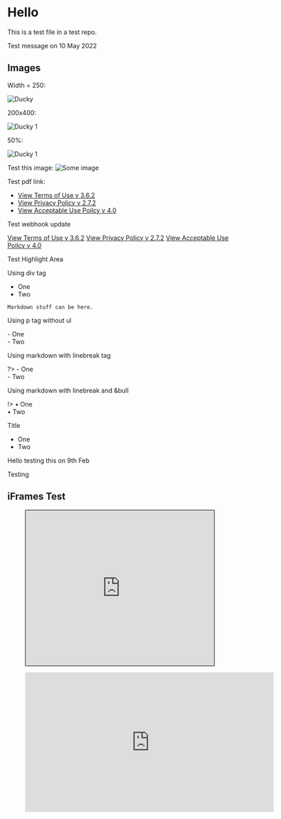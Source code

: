 # Hello

This is a test file in a test repo.

Test message on 10 May 2022
## Images

Width = 250:

![Ducky](docs/ducky_square_1.jpeg ':size=250')

200x400:

![Ducky 1](docs/ducky_square_1.jpeg ':size=200x400')

50%:

![Ducky 1](docs/ducky_square_1.jpeg ':size=50%')

Test this image:
![Some image](https://github.com/GovTechSG/developer.gov.sg/raw/master/assets/img/2%20Code%20Snap.png)

Test pdf link:
- [View Terms of Use v 3.6.2](/terms-of-use.pdf ':target=_blank') 
- [View Privacy Policy v 2.7.2](/privacy-policy-v-2.7.2.pdf ':target=_blank') 
- [View Acceptable Use Poilcy v 4.0](/mdm-aup-v4.0.pdf ':target=_blank') 

Test webhook update

<a href="terms-of-use.pdf" target="_blank">View Terms of Use v 3.6.2</a>
<a href="privacy-policy-v-2.7.2.pdf" target="_blank">View Privacy Policy v 2.7.2</a>
<a href="mdm-aup-v4.0.pdf " target="_blank">View Acceptable Use Poilcy v 4.0</a>

Test Highlight Area

Using div tag
<div class="warn">
    <ul>
        <li>One</li>
        <li>Two</li>
    </ul>

    Markdown stuff can be here.
</div>

Using p tag without ul
<p class="warn">
   - One <br>
   - Two <br>
</p>

Using markdown with linebreak tag

?> - One <br> - Two <br>

Using markdown with linebreak and &bull

!> &bull; One <br> &bull; Two <br>

<div class="tip">
    <p>Title<p>
    <ul>
        <li>One</li>
        <li>Two</li>
    </ul>
</div>

Hello testing this on 9th Feb

<summary>
    Testing
</summary>


## iFrames Test

<figure>
<iframe width="425" height="350" frameborder="0" scrolling="no" marginheight="0" marginwidth="0" src="https://i.ytimg.com/vi/-IXqbuMOwYg/hq720.jpg?sqp=-oaymwEcCNAFEJQDSFXyq4qpAw4IARUAAIhCGAFwAcABBg==&rs=AOn4CLDmcWpHub9FsBmp6vQgQTz0sWK14Q" style="border: 1px solid black"></iframe>
</figure>

<figure>
<iframe width="560" height="315" src="https://www.youtube.com/embed/-IXqbuMOwYg" title="YouTube video player" frameborder="0" allow="accelerometer; autoplay; clipboard-write; encrypted-media; gyroscope; picture-in-picture" allowfullscreen></iframe>
</figure>
